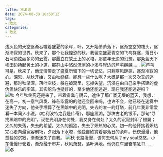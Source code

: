 ```yaml
---
title: 秋渐深
date: 2024-08-30 16:50:13
tags: 
- 散文
categories: 
- 散文
---
```

浅灰色的天空逐渐吞噬着盛夏的余晖，叶，又开始萧萧落下，逐渐空空的枝头，逐渐冷寂的世界。秋来了，那个让我惶恐的秋，我留恋盛夏青空的飞鸟群逐，落日小石河边炫丽多彩的云霞，那矗立在故土上的水塔，那童年无边的幻想，那条蓝天下稻田边扬起黄土的小道，那群山中悠然流淌的小溪与岸边的芦苇翩翩…… ![芦苇][1]
可是，秋来了，他无情带走了盛夏所留下的一切记忆，只剩寒风肆掠，逐渐冷寂的心。深思，从秋开始，又由秋终结，能想一些什么呢？大概是那一次又次又的逃避，那时秋渐深，落叶空枝，躲在被窝里，忘掉失望，沉浸在由自己亲手搭建的虚伪但快乐的牢笼，其实鸵鸟也挺好的，至少他还能逃避，现在我还能逃避吗？ ![秋][2]
今年秋终究还是来了，带着雾霭与阴云，遮住了那广袤无垠的蓝天，我想，在高一，初一意气风发、锋芒毕露的的他还会回来吗，也许不会，他已经在迷雾中迷失了方向，他亲手埋葬了在黑暗中的光明，失去的唯一的灯塔，前几年我非常爱看一本同人小说，《哈利波特之我是传奇》，那座黑湖，那块古老的银币，那句“寻找黑暗中的光明”，现在光明身在何处，我又身在何处？太久的沉寂封印了翅翼；太久的失落，失去的希望。太久的孤独，失去了炽热的心灵。初一的他怀揣着炽热完心走向最宽容刑场，夕阳落下水塔，他独自欣赏着那落日的余晖。长夜漫漫，他孤独的沉寂，渐渐迷失了自我。 ![秋][3]
长路漫漫，该何去何从？my soul悠悠，小车慢慢行驶着，渐渐融于市井，秋风萧瑟，落叶满地，他仍在车里奋笔急书…… ![冬][4]


  [1]: https://tp.999845.xyz/img/2025/06/12d13bdc8bd6b9f4023653eaed3ad2c9.JPG
  [2]: https://tp.999845.xyz/img/2025/06/cbfed378e0633e3e0bb22ddb136ca526.JPG
  [3]: https://tp.999845.xyz/img/2025/06/4f83ea7cd95c3863a5ae88ca9f0c5958.JPG
  [4]: https://tp.999845.xyz/img/2025/06/bfecb234ef0a5b5dc0f768c2a4cd74f4.JPG